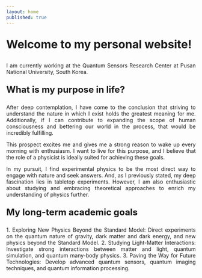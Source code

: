 ```yaml
---
layout: home
published: true
---
```


<p style="font-size: 30px;"><b>Welcome to my personal website!</b></p>
<p align="justify">I am currently working at the Quantum Sensors Research Center at Pusan National University, South Korea.</p>

<p style="font-size: 24px;"><b>What is my purpose in life?</b></p>
<p align="justify">After deep contemplation, I have come to the conclusion that striving to understand the nature in which I exist holds the greatest meaning for me. Additionally, if I can contribute to expanding the scope of human consciousness and bettering our world in the process, that would be incredibly fulfilling.</p>

<p align="justify">This prospect excites me and gives me a strong reason to wake up every morning with enthusiasm. I want to live for this purpose, and I believe that the role of a physicist is ideally suited for achieving these goals.</p>

<p align="justify">In my pursuit, I find experimental physics to be the most direct way to engage with nature and seek answers. And, as I previously stated, my deep fascination lies in tabletop experiments. However, I am also enthusiastic about studying and embracing theoretical approaches to enrich my understanding of physics further.</p>

<p style="font-size: 24px;"><b>My long-term academic goals</b></p>
<p align="justify">1.	Exploring New Physics Beyond the Standard Model: Direct experiments on the quantum nature of gravity, dark matter and dark energy, and new physics beyond the Standard Model.
2.	Studying Light-Matter Interactions: Investigate strong interactions between matter and light, quantum simulation, and quantum many-body physics.
3.	Paving the Way for Future Technologies: Develop advanced quantum sensors, quantum imaging techniques, and quantum information processing.</p>
